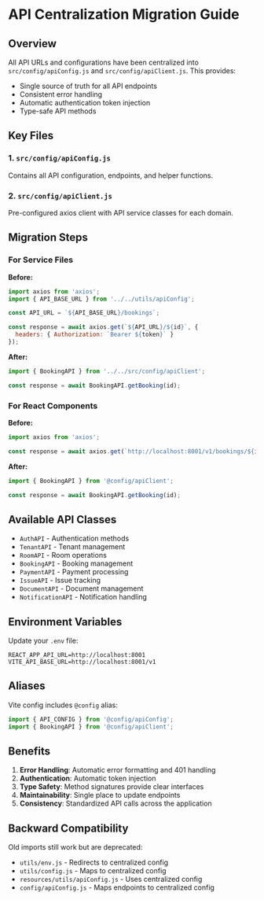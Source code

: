 # API Centralization Migration Guide

## Overview

All API URLs and configurations have been centralized into `src/config/apiConfig.js` and `src/config/apiClient.js`. This provides:

- Single source of truth for all API endpoints
- Consistent error handling
- Automatic authentication token injection
- Type-safe API methods

## Key Files

### 1. `src/config/apiConfig.js`
Contains all API configuration, endpoints, and helper functions.

### 2. `src/config/apiClient.js`
Pre-configured axios client with API service classes for each domain.

## Migration Steps

### For Service Files

**Before:**
```javascript
import axios from 'axios';
import { API_BASE_URL } from '../../utils/apiConfig';

const API_URL = `${API_BASE_URL}/bookings`;

const response = await axios.get(`${API_URL}/${id}`, {
  headers: { Authorization: `Bearer ${token}` }
});
```

**After:**
```javascript
import { BookingAPI } from '../../src/config/apiClient';

const response = await BookingAPI.getBooking(id);
```

### For React Components

**Before:**
```javascript
import axios from 'axios';

const response = await axios.get(`http://localhost:8001/v1/bookings/${id}`);
```

**After:**
```javascript
import { BookingAPI } from '@config/apiClient';

const response = await BookingAPI.getBooking(id);
```

## Available API Classes

- `AuthAPI` - Authentication methods
- `TenantAPI` - Tenant management
- `RoomAPI` - Room operations
- `BookingAPI` - Booking management
- `PaymentAPI` - Payment processing
- `IssueAPI` - Issue tracking
- `DocumentAPI` - Document management
- `NotificationAPI` - Notification handling

## Environment Variables

Update your `.env` file:
```
REACT_APP_API_URL=http://localhost:8001
VITE_API_BASE_URL=http://localhost:8001/v1
```

## Aliases

Vite config includes `@config` alias:
```javascript
import { API_CONFIG } from '@config/apiConfig';
import { BookingAPI } from '@config/apiClient';
```

## Benefits

1. **Error Handling**: Automatic error formatting and 401 handling
2. **Authentication**: Automatic token injection
3. **Type Safety**: Method signatures provide clear interfaces
4. **Maintainability**: Single place to update endpoints
5. **Consistency**: Standardized API calls across the application

## Backward Compatibility

Old imports still work but are deprecated:
- `utils/env.js` - Redirects to centralized config
- `utils/config.js` - Maps to centralized config
- `resources/utils/apiConfig.js` - Uses centralized config
- `config/apiConfig.js` - Maps endpoints to centralized config
